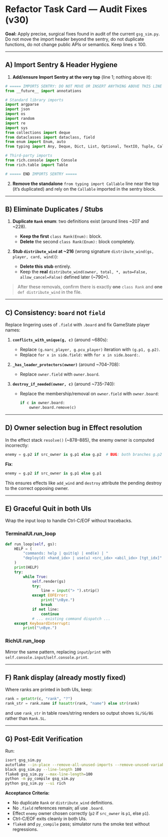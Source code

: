 # Refactor Task Card — Audit Fixes (v30)

**Goal:** Apply precise, surgical fixes found in audit of the current `gsg_sim.py`. Do not move the import header beyond the sentry, do not duplicate functions, do not change public APIs or semantics. Keep lines ≤ 100.

---

## A) Import Sentry & Header Hygiene

1. **Add/ensure Import Sentry at the very top** (line 1; nothing above it):
```python
# ===== IMPORTS SENTRY: DO NOT MOVE OR INSERT ANYTHING ABOVE THIS LINE =====
from __future__ import annotations

# Standard library imports
import argparse
import json
import os
import random
import re
import sys
from collections import deque
from dataclasses import dataclass, field
from enum import Enum, auto
from typing import Any, Deque, Dict, List, Optional, TextIO, Tuple, Callable

# Third-party imports
from rich.console import Console
from rich.table import Table

# ===== END IMPORTS SENTRY =====
```
2. **Remove the standalone** `from typing import Callable` line near the top (it’s duplicated) and rely on the `Callable` imported in the sentry block.

---

## B) Eliminate Duplicates / Stubs

1. **Duplicate `Rank` enum**: two definitions exist (around lines ~207 and ~228).  
   - **Keep the first** `class Rank(Enum):` block.
   - **Delete** the second `class Rank(Enum):` block completely.

2. **Stub `distribute_wind` at ~216** (wrong signature `distribute_wind(gs, player, card, wind)`):  
   - **Delete this stub** entirely.
   - Keep the **real** `distribute_wind(owner, total, *, auto=False, allow_cancel=False)` defined later (~790+).

> After these removals, confirm there is exactly **one** `class Rank` and **one** `def distribute_wind` in the file.

---

## C) Consistency: `board` not `field`

Replace lingering uses of `.field` with `.board` and fix GameState player names:

1. **`conflicts_with_unique(g, c)`** (around ~680s):  
   - Replace `(g.narc_player, g.pcu_player)` iteration with `(g.p1, g.p2)`.
   - Replace `for x in side.field:` with `for x in side.board:`.

2. **`_has_leader_protectors(owner)`** (around ~704–708):  
   - Replace `owner.field` with `owner.board`.

3. **`destroy_if_needed(owner, c)`** (around ~735–740):  
   - Replace the membership/removal on `owner.field` with `owner.board`:
     ```python
     if c in owner.board:
         owner.board.remove(c)
     ```

---

## D) Owner selection bug in Effect resolution

In the effect stack `resolve()` (~878–885), the enemy owner is computed incorrectly:
```python
enemy = g.p2 if src_owner is g.p1 else g.p2  # BUG: both branches g.p2
```
**Fix**:
```python
enemy = g.p2 if src_owner is g.p1 else g.p1
```

This ensures effects like `add_wind` and `destroy` attribute the pending destroy to the correct opposing owner.

---

## E) Graceful Quit in both UIs

Wrap the input loop to handle Ctrl-C/EOF without tracebacks.

### TerminalUI.run_loop
```python
def run_loop(self, gs):
    HELP = (
        "commands: help | quit(q) | end(e) | "
        "deploy(d) <hand_idx> | use(u) <src_idx> <abil_idx> [tgt_idx]"
    )
    print(HELP)
    try:
        while True:
            self.render(gs)
            try:
                line = input("> ").strip()
            except EOFError:
                print("\nBye.")
                break
            if not line:
                continue
            # ... existing command dispatch ...
    except KeyboardInterrupt:
        print("\nBye.")
```

### RichUI.run_loop
Mirror the same pattern, replacing `input`/`print` with `self.console.input`/`self.console.print`.

---

## F) Rank display (already mostly fixed)

Where ranks are printed in both UIs, keep:
```python
rank = getattr(c, "rank", "?")
rank_str = rank.name if hasattr(rank, "name") else str(rank)
```
and use `rank_str` in table rows/string renders so output shows `SL/SG/BG` rather than `Rank.SL`.

---

## G) Post-Edit Verification

Run:
```bash
isort gsg_sim.py
autoflake --in-place --remove-all-unused-imports --remove-unused-variables gsg_sim.py
black gsg_sim.py --line-length 100
flake8 gsg_sim.py --max-line-length=100
python -m py_compile gsg_sim.py
python gsg_sim.py --ui rich
```

**Acceptance Criteria:**
- No duplicate `Rank` or `distribute_wind` definitions.
- No `.field` references remain; all use `.board`.
- Effect `enemy` owner chosen correctly (`p2` if `src_owner` is `p1`, else `p1`).
- Ctrl-C/EOF exits cleanly in both UIs.
- `flake8` and `py_compile` pass; simulator runs the smoke test without regressions.
